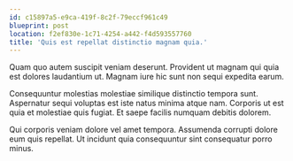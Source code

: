 ```yaml
---
id: c15897a5-e9ca-419f-8c2f-79eccf961c49
blueprint: post
location: f2ef830e-1c71-4254-a442-f4d593557760
title: 'Quis est repellat distinctio magnam quia.'
---
```

Quam quo autem suscipit veniam deserunt. Provident ut magnam qui quia est dolores laudantium ut. Magnam iure hic sunt non sequi expedita earum.

Consequuntur molestias molestiae similique distinctio tempora sunt. Aspernatur sequi voluptas est iste natus minima atque nam. Corporis ut est quia et molestiae quis fugiat. Et saepe facilis numquam debitis dolorem.

Qui corporis veniam dolore vel amet tempora. Assumenda corrupti dolore eum quis repellat. Ut incidunt quia consequuntur sint consequatur porro minus.